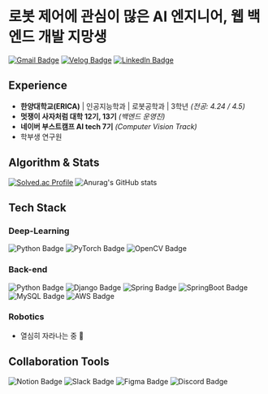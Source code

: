 # 로봇 제어에 관심이 많은 AI 엔지니어, 웹 백엔드 개발 지망생

[![Gmail Badge](https://img.shields.io/badge/Gmail-red?style=for-the-badge&logo=Gmail&logoColor=white)](mailto:songjaehyun121476@gmail.com)
[![Velog Badge](https://img.shields.io/badge/Velog-20C997?style=for-the-badge&logo=Velog&logoColor=white)](https://velog.io/@jaehyun/posts)
[![LinkedIn Badge](https://img.shields.io/badge/LinkedIn-0A66C2?style=for-the-badge&logo=LinkedIn&logoColor=white)](https://www.linkedin.com/in/jaehyun-song-9b36a8358/)

## Experience

- **한양대학교(ERICA)**  | 인공지능학과  | 로봇공학과 | 3학년 *(전공: 4.24 / 4.5)*
- **멋쟁이 사자처럼 대학 12기, 13기** *(백엔드 운영진)*
- **네이버 부스트캠프 AI tech 7기** *(Computer Vision Track)*
- 학부생 연구원

## Algorithm & Stats
[![Solved.ac Profile](http://mazassumnida.wtf/api/v2/generate_badge?boj=sjh121476)](https://solved.ac/sjh121476/)
![Anurag's GitHub stats](https://github-readme-stats.vercel.app/api?username=mongsam2&show_icons=true&theme=cobalt&line_height=21)

## Tech Stack

### Deep-Learning
![Python Badge](https://img.shields.io/badge/Python-3776AB?style=for-the-badge&logo=Python&logoColor=white)
![PyTorch Badge](https://img.shields.io/badge/PyTorch-EE4C2C?style=for-the-badge&logo=PyTorch&logoColor=white)
![OpenCV Badge](https://img.shields.io/badge/OpenCV-5C3EE8?style=for-the-badge&logo=OpenCV&logoColor=white)

### Back-end
![Python Badge](https://img.shields.io/badge/Python-3776AB?style=for-the-badge&logo=Python&logoColor=white)
![Django Badge](https://img.shields.io/badge/Django-092E20?style=for-the-badge&logo=Django&logoColor=white)
![Spring Badge](https://img.shields.io/badge/Spring-6DB33F?style=for-the-badge&logo=Spring&logoColor=white)
![SpringBoot Badge](https://img.shields.io/badge/SpringBoot-6DB33F?style=for-the-badge&logo=SpringBoot&logoColor=white)     
![MySQL Badge](https://img.shields.io/badge/MySQL-4479A1?style=for-the-badge&logo=MySQL&logoColor=white)
![AWS Badge](https://img.shields.io/badge/AWS-232F3E?style=for-the-badge&logo=amazonwebservices&logoColor=white)

### Robotics
- 열심히 자라나는 중 🌱

## Collaboration Tools
![Notion Badge](https://img.shields.io/badge/Notion-000000?style=for-the-badge&logo=Notion&logoColor=white)
![Slack Badge](https://img.shields.io/badge/Slack-4A154B?style=for-the-badge&logo=Slack&logoColor=white)
![Figma Badge](https://img.shields.io/badge/Figma-F24E1E?style=for-the-badge&logo=Figma&logoColor=white)
![Discord Badge](https://img.shields.io/badge/Discord-5865F2?style=for-the-badge&logo=Discord&logoColor=white)
